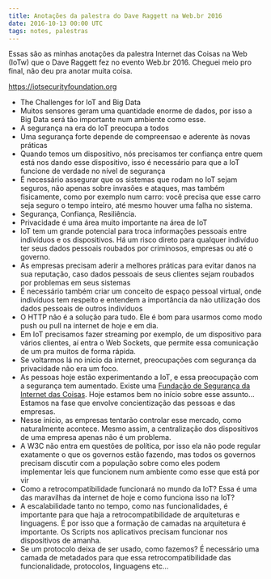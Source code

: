 ```yaml
---
title: Anotações da palestra do Dave Raggett na Web.br 2016
date: 2016-10-13 00:00 UTC
tags: notes, palestras
---
```


Essas são as minhas anotações da palestra Internet das Coisas na Web (IoTw) que o Dave Raggett fez no evento Web.br 2016. Cheguei meio pro final, não deu pra anotar muita coisa.

https://iotsecurityfoundation.org


- The Challenges for IoT and Big Data
- Muitos sensores geram uma quantidade enorme de dados, por isso a Big Data será tão importante num ambiente como esse.
- A segurança na era do IoT preocupa a todos
- Uma segurança forte depende de compreensao e aderente às novas práticas
- Quando temos um dispositivo, nós precisamos ter confiança entre quem está nos dando esse dispositivo, isso é necessário para que a IoT funcione de verdade no nível de segurança
- É necessário assegurar que os sistemas que rodam no IoT sejam seguros, não apenas sobre invasões e ataques, mas também fisicamente, como por exemplo num carro: você precisa que esse carro seja seguro o tempo inteiro, até mesmo houver uma falha no sistema.
- Segurança, Confiança, Resiliência.
- Privacidade é uma área muito importante na área de IoT
- IoT tem um grande potencial para troca informações pessoais entre indivíduos e os dispositivos. Há um risco direto para qualquer indivíduo ter seus dados pessoais roubados por criminosos, empresas ou até o governo.
- As empresas precisam aderir a melhores práticas para evitar danos na sua reputação, caso dados pessoais de seus clientes sejam roubados por problemas em seus sistemas
- É necessário também criar um conceito de espaço pessoal virtual, onde indivíduos tem respeito e entendem a importância da não utilização dos dados pessoais de outros indivíduos
- O HTTP não é a solução para tudo. Ele é bom para usarmos como modo push ou pull na internet de hoje e em dia. 
- Em IoT precisamos fazer streaming por exemplo, de um dispositivo para vários clientes, aí entra o Web Sockets, que permite essa comunicação de um pra muitos de forma rápida. 
- Se voltarmos lá no início da internet, preocupações com segurança da privacidade não era um foco.
- As pessoas hoje estão experimentando a IoT, e essa preocupação com a segurança tem aumentado. Existe uma [Fundação de Segurança da Internet das Coisas](https://iotsecurityfoundation.org). Hoje estamos bem no início sobre esse assunto… Estamos na fase que envolve concientização das pessoas e das empresas.
- Nesse início, as empresas tentarão controlar esse mercado, como naturalmente acontece. Mesmo assim, a centralização dos dispositivos de uma empresa apenas não é um problema.
- A W3C não entra em questões de política, por isso ela não pode regular exatamente o que os governos estão fazendo, mas todos os governos precisam discutir com a população sobre como eles podem implementar leis que funcionem num ambiente como esse que está por vir
- Como a retrocompatibilidade funcionará no mundo da IoT? Essa é uma das maravilhas da internet de hoje e como funciona isso na IoT?
- A escalabilidade tanto no tempo, como nas funcionalidades, é importante para que haja a retrocompatibilidade de arquiteturas e linguagens. É por isso que a formação de camadas na arquitetura é importante. Os Scripts nos aplicativos precisam funcionar nos dispositivos de amanha. 
- Se um protocolo deixa de ser usado, como fazemos? É necessário uma camada de metadados para que essa retrocompatibilidade das funcionalidade, protocolos, linguagens etc…